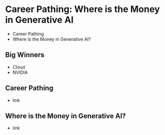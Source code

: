 # Career Pathing: Where is the Money in Generative AI

* Career Pathing
* Where is the Money in Generative AI?

## Big Winners

* Cloud
* NVIDIA


## Career Pathing

* link
  
## Where is the Money in Generative AI?

* link
